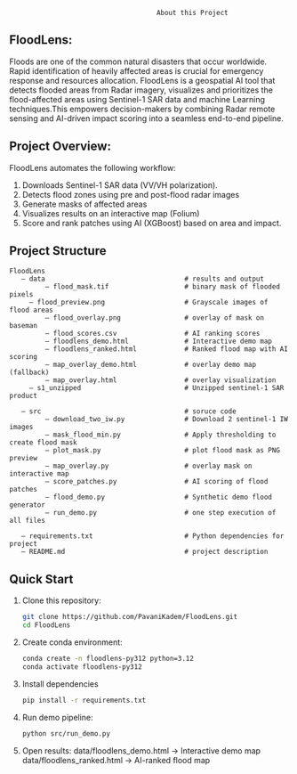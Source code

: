                                         About this Project

## FloodLens:

Floods are one of the common natural disasters that occur worldwide. Rapid identification of heavily affected areas is crucial for emergency response and resources allocation.
FloodLens is a geospatial AI tool that detects flooded areas from Radar imagery, visualizes and prioritizes the flood-affected areas using Sentinel-1 SAR data and machine Learning techniques.This empowers decision-makers by combining Radar remote sensing and AI-driven impact scoring into a seamless end-to-end pipeline.


## Project Overview:

FloodLens automates the following workflow:

1. Downloads Sentinel-1 SAR data (VV/VH polarization).
2. Detects flood zones using pre and post-flood radar images
3. Generate masks of affected areas
4. Visualizes results on an interactive map (Folium)
5. Score and rank patches using AI (XGBoost) based on area and impact.

## Project Structure

```
FloodLens
   — data                                   # results and output
         — flood_mask.tif 			        # binary mask of flooded pixels
	 — flood_preview.png                    # Grayscale images of flood areas
         — flood_overlay.png                # overlay of mask on baseman
         — flood_scores.csv                 # AI ranking scores      
         — floodlens_demo.html              # Interactive demo map
         — floodlens_ranked.html            # Ranked flood map with AI scoring 
         — map_overlay_demo.html            # overlay demo map (fallback)
         — map_overlay.html                 # overlay visualization  
	 — s1_unzipped                          # Unzipped sentinel-1 SAR product

   — src                                    # soruce code
         — download_two_iw.py               # Download 2 sentinel-1 IW images
         — mask_flood_min.py                # Apply thresholding to create flood mask
         — plot_mask.py                     # plot flood mask as PNG preview
         — map_overlay.py                   # overlay mask on interactive map
         — score_patches.py                 # AI scoring of flood patches
         — flood_demo.py                    # Synthetic demo flood generator
         — run_demo.py                      # one step execution of all files

   — requirements.txt                       # Python dependencies for project
   — README.md                              # project description
```

## Quick Start
1. Clone this repository:
   ```bash
   git clone https://github.com/PavaniKadem/FloodLens.git
   cd FloodLens
2. Create conda environment:
   ```bash
   conda create -n floodlens-py312 python=3.12
   conda activate floodlens-py312
3. Install dependencies
   ```bash
   pip install -r requirements.txt
4. Run demo pipeline:
   ```bash
   python src/run_demo.py
   
5. Open results:
   data/floodlens_demo.html -> Interactive demo map
   data/floodlens_ranked.html -> AI-ranked flood map
   

